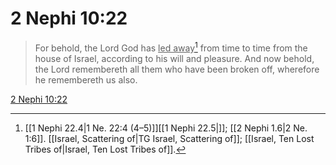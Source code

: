 # 2 Nephi 10:22

> For behold, the Lord God has <u>led away</u>[^a] from time to time from the house of Israel, according to his will and pleasure. And now behold, the Lord remembereth all them who have been broken off, wherefore he remembereth us also.

[2 Nephi 10:22](https://www.churchofjesuschrist.org/study/scriptures/bofm/2-ne/10?lang=eng&id=p22#p22)


[^a]: [[1 Nephi 22.4|1 Ne. 22:4 (4–5)]][[1 Nephi 22.5|]]; [[2 Nephi 1.6|2 Ne. 1:6]]. [[Israel, Scattering of|TG Israel, Scattering of]]; [[Israel, Ten Lost Tribes of|Israel, Ten Lost Tribes of]].  
